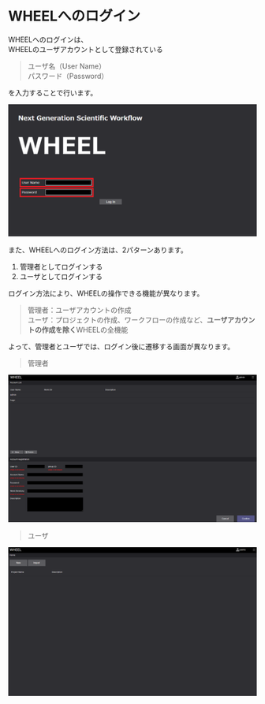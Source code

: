 # WHEELへのログイン
WHEELへのログインは、  
WHEELのユーザアカウントとして登録されている  
>ユーザ名（User Name）  
>パスワード（Password）  

を入力することで行います。  

![img](./img/login.png "login")  

また、WHEELへのログイン方法は、2パターンあります。

1. 管理者としてログインする  
1. ユーザとしてログインする  

ログイン方法により、WHEELの操作できる機能が異なります。  

> 管理者：ユーザアカウントの作成  
> ユーザ：プロジェクトの作成、ワークフローの作成など、**ユーザアカウントの作成を除く**WHEELの全機能  

よって、管理者とユーザでは、ログイン後に遷移する画面が異なります。

> 管理者  

![img](./img/useraccount.png "useraccount")  

> ユーザ  

![img](./img/home.png "home") 